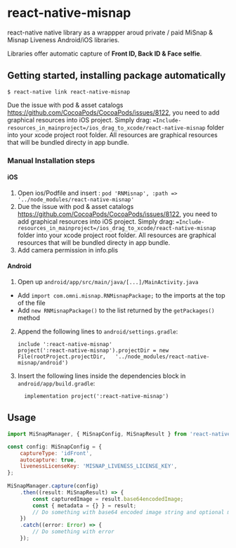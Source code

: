 
# react-native-misnap

react-native native library as a wrappper aroud private / paid MiSnap & Misnap Liveness Android/iOS libraries.

Libraries offer automatic capture of **Front ID, Back ID & Face selfie**.

## Getting started, installing package automatically


`$ react-native link react-native-misnap`

Due the issue with pod & asset catalogs https://github.com/CocoaPods/CocoaPods/issues/8122, you need to add graphical resources into iOS project. Simply drag: `=Include-resources_in_mainproject=/ios_drag_to_xcode/react-native-misnap` folder into your xcode project root folder. All resources are graphical resources that will be bundled directy in app bundle.



### Manual Installation steps


#### iOS

1. Open ios/Podfile and insert :  `pod 'RNMisnap', :path => '../node_modules/react-native-misnap'`
2. Due the issue with pod & asset catalogs https://github.com/CocoaPods/CocoaPods/issues/8122, you need to add graphical resources into iOS project. Simply drag: `=Include-resources_in_mainproject=/ios_drag_to_xcode/react-native-misnap` folder into your xcode project root folder. All resources are graphical resources that will be bundled directy in app bundle.
2. Add camera permission in info.plis

#### Android

1. Open up `android/app/src/main/java/[...]/MainActivity.java`
  - Add `import com.omni.misnap.RNMisnapPackage;` to the imports at the top of the file
  - Add `new RNMisnapPackage()` to the list returned by the `getPackages()` method
2. Append the following lines to `android/settings.gradle`:
  	```
  	include ':react-native-misnap'
  	project(':react-native-misnap').projectDir = new File(rootProject.projectDir, 	'../node_modules/react-native-misnap/android')
  	```
3. Insert the following lines inside the dependencies block in `android/app/build.gradle`:
  	```
      implementation project(':react-native-misnap')
  	```


## Usage
```javascript
import MiSnapManager, { MiSnapConfig, MiSnapResult } from 'react-native-misnap';

const config: MiSnapConfig = {
    captureType: 'idFront',
    autocapture: true,
    livenessLicenseKey: 'MISNAP_LIVENESS_LICENSE_KEY',
};
	  
MiSnapManager.capture(config)
	.then((result: MiSnapResult) => {
		const capturedImage = result.base64encodedImage;
		const { metadata = {} } = result;
		// Do something with base64 encoded image string and optional metaData
    })
    .catch((error: Error) => {
        // Do something with error
    });
```
  
